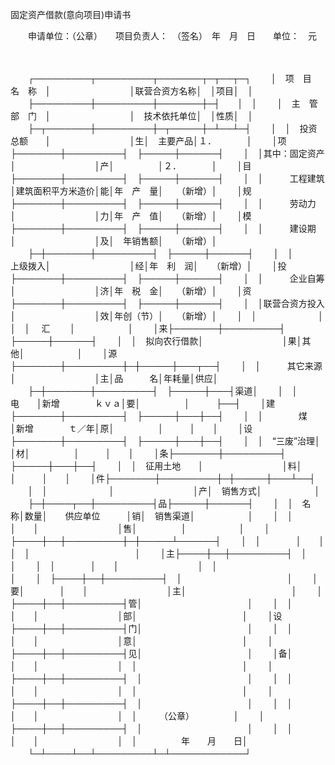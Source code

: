 



固定资产借款(意向项目)申请书



 

　　申请单位：（公章）　　项目负责人：　（签名）　年　月　日　　单位：　元

　　


　　┌─────────┬─────────┬───────┬─┬──┬─┐
　　│　项　目　名　称　│　　　　　　　　　│联营合资方名称│　│项目│　│
　　├─────────┼─────────┼───────┼─┤　　│　│
　　│　主　管　部　门　│　　　　　　　　　│　技术依托单位│　│性质│　│
　　├─┬───────┼─────────┼─┬─────┼─┴──┴─┤
　　│　│　投资总额　　│　　　　　　　　　│生│　主要产品│１．　　　　│
　　│项├───────┼─────────┤　├─────┼──────┤
　　│　│其中：固定资产│　　　　　　　　　│产│　　　　　│２．　　　　│
　　│目├───────┼─────────┤　├─────┼──────┤
　　│　│　　　工程建筑│建筑面积平方米造价│能│年　产　量│　　（新增）│
　　│规├───────┼─────────┤　├─────┼──────┤
　　│　│　　　劳动力　│　　　　　　　　　│力│年　产　值│　　（新增）│
　　│模├───────┼─────────┤　├─────┼──────┤
　　│　│　　　建设期　│　　　　　　　　　│及│　年销售额│　　（新增）│
　　├─┼───────┼─────────┤　├─────┼──────┤
　　│　│　　　上级拨入│　　　　　　　　　│经│年　利　润│　　（新增）│
　　│投├───────┼─────────┤　├─────┼──────┤
　　│　│　　　企业自筹│　　　　　　　　　│济│年　税　金│　　（新增）│
　　│资├───────┼─────────┤　├─────┼──────┤
　　│　│联营合资方投入│　　　　　　　　　│效│年创（节）│　　（新增）│
　　│　│　　　　　　　│　　　　　　　　　│　│　 汇　　 │　　　　　　│
　　│来├───────┼─────────┤　├─────┼──────┤
　　│　│　拟向农行借款│　　　　　　　　　│果│其　　　他│　　　　　　│
　　│源├───────┼─────────┼─┼─────┼───┬──┤
　　│　│　　　其它来源│　　　　　　　　　│主│品　　　名│年耗量│供应│
　　├─┼───────┼─────────┤　├─────┼───┤渠道│
　　│　│　　　　电　　│新增　　　　ｋｖａ│要│　　　　　│　　　├──┤
　　│建├───────┼─────────┤　├─────┼───┼──┤
　　│　│　　　　煤　　│新增　　　　ｔ／年│原│　　　　　│　　　│　　│
　　│设├───────┼─────────┤　├─────┼───┼──┤
　　│　│　“三废”治理│　　　　　　　　　│材│　　　　　│　　　│　　│
　　│条├───────┼─────────┤　├─────┼───┼──┤
　　│　│　征用土地　　│　　　　　　　　　│料│　　　　　│　　　│　　│
　　│件├───────┼─────────┼─┼─────┼───┴──┤
　　│　│　　　　　　　│　　　　　　　　　│产│　销售方式│　　　　　　│
　　├─┼────┬──┼─────────┤品├─────┼──────┤
　　│　│　名　称│数量│　　供应单位　　　│销│　销售渠道│　　　　　　│
　　│　│　　　　│　　│　　　　　　　　　│售│　　　　　│　　　　　　│
　　│　├────┼──┼─────────┼─┼─────┴──────┤
　　│　│　　　　│　　│　　　　　　　　　│　│　　　　　　　　　　　　│
　　│主├────┼──┼─────────┤　│　　　　　　　　　　　　│
　　│　│　　　　│　　│　　　　　　　　　│　│　　　　　　　　　　　　│
　　│　├────┼──┼─────────┤　│　　　　　　　　　　　　│
　　│要│　　　　│　　│　　　　　　　　　│主│　　　　　　　　　　　　│
　　│　├────┼──┼─────────┤管│　　　　　　　　　　　　│
　　│　│　　　　│　　│　　　　　　　　　│部│　　　　　　　　　　　　│
　　│设├────┼──┼─────────┤门│　　　　　　　　　　　　│
　　│　│　　　　│　　│　　　　　　　　　│意│　　　　　　　　　　　　│
　　│　├────┼──┼─────────┤见│　　　　　　　　　　　　│
　　│备│　　　　│　　│　　　　　　　　　│　│　　　　　　　　　　　　│
　　│　├────┼──┼─────────┤　│　　　　　　　　　　　　│
　　│　│　　　　│　　│　　　　　　　　　│　│　　　　　　　　　　　　│
　　│　├────┼──┼─────────┤　│　　　　　　　　　　　　│
　　│　│　　　　│　　│　　　　　　　　　│　│　　　（公章）　　　　　│
　　│　├────┼──┼─────────┤　│　　　　　　　　　　　　│
　　│　│　　　　│　　│　　　　　　　　　│　│　　　　　年　　月　　日│
　　└─┴────┴──┴─────────┴─┴────────────┘
　　
